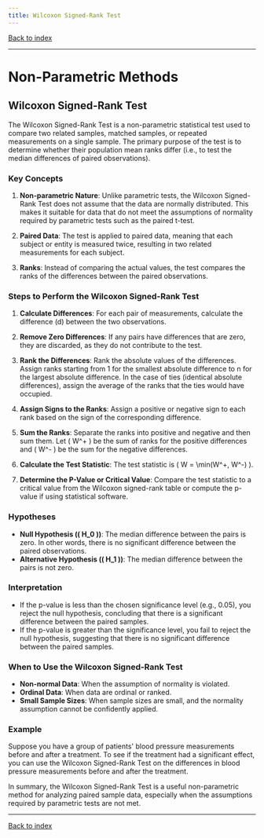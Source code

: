 ```yaml
---
title: Wilcoxon Signed-Rank Test
---
```


[Back to index](index.html)

---
# Non-Parametric Methods
## Wilcoxon Signed-Rank Test

The Wilcoxon Signed-Rank Test is a non-parametric statistical test used to compare two related samples, matched samples, or repeated measurements on a single sample. The primary purpose of the test is to determine whether their population mean ranks differ (i.e., to test the median differences of paired observations).

### Key Concepts

1. **Non-parametric Nature**: Unlike parametric tests, the Wilcoxon Signed-Rank Test does not assume that the data are normally distributed. This makes it suitable for data that do not meet the assumptions of normality required by parametric tests such as the paired t-test.

2. **Paired Data**: The test is applied to paired data, meaning that each subject or entity is measured twice, resulting in two related measurements for each subject.

3. **Ranks**: Instead of comparing the actual values, the test compares the ranks of the differences between the paired observations.

### Steps to Perform the Wilcoxon Signed-Rank Test

1. **Calculate Differences**: For each pair of measurements, calculate the difference (d) between the two observations.

2. **Remove Zero Differences**: If any pairs have differences that are zero, they are discarded, as they do not contribute to the test.

3. **Rank the Differences**: Rank the absolute values of the differences. Assign ranks starting from 1 for the smallest absolute difference to n for the largest absolute difference. In the case of ties (identical absolute differences), assign the average of the ranks that the ties would have occupied.

4. **Assign Signs to the Ranks**: Assign a positive or negative sign to each rank based on the sign of the corresponding difference.

5. **Sum the Ranks**: Separate the ranks into positive and negative and then sum them. Let \( W^+ \) be the sum of ranks for the positive differences and \( W^- \) be the sum for the negative differences.

6. **Calculate the Test Statistic**: The test statistic is \( W = \min(W^+, W^-) \).

7. **Determine the P-Value or Critical Value**: Compare the test statistic to a critical value from the Wilcoxon signed-rank table or compute the p-value if using statistical software.

### Hypotheses

- **Null Hypothesis (\( H_0 \))**: The median difference between the pairs is zero. In other words, there is no significant difference between the paired observations.
- **Alternative Hypothesis (\( H_1 \))**: The median difference between the pairs is not zero.

### Interpretation

- If the p-value is less than the chosen significance level (e.g., 0.05), you reject the null hypothesis, concluding that there is a significant difference between the paired samples.
- If the p-value is greater than the significance level, you fail to reject the null hypothesis, suggesting that there is no significant difference between the paired samples.

### When to Use the Wilcoxon Signed-Rank Test

- **Non-normal Data**: When the assumption of normality is violated.
- **Ordinal Data**: When data are ordinal or ranked.
- **Small Sample Sizes**: When sample sizes are small, and the normality assumption cannot be confidently applied.

### Example

Suppose you have a group of patients' blood pressure measurements before and after a treatment. To see if the treatment had a significant effect, you can use the Wilcoxon Signed-Rank Test on the differences in blood pressure measurements before and after the treatment.

In summary, the Wilcoxon Signed-Rank Test is a useful non-parametric method for analyzing paired sample data, especially when the assumptions required by parametric tests are not met.

---
[Back to index](index.html)
